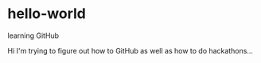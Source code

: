 # hello-world
learning GitHub

Hi I'm trying to figure out how to GitHub as well as how to do hackathons...
